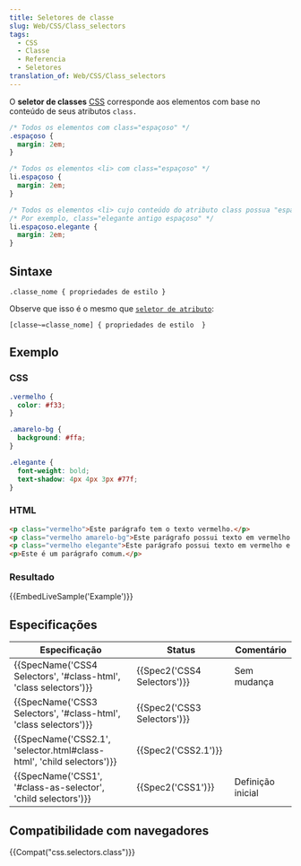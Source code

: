 ```yaml
---
title: Seletores de classe
slug: Web/CSS/Class_selectors
tags:
  - CSS
  - Classe
  - Referencia
  - Seletores
translation_of: Web/CSS/Class_selectors
---
```

O **seletor de classes** [CSS](/pt-BR/docs/CSS) corresponde aos elementos com base no conteúdo de seus atributos `class.`

```css
/* Todos os elementos com class="espaçoso" */
.espaçoso {
  margin: 2em;
}

/* Todos os elementos <li> com class="espaçoso" */
li.espaçoso {
  margin: 2em;
}

/* Todos os elementos <li> cujo conteúdo do atributo class possua "espaçoso" e "elegante" */
/* Por exemplo, class="elegante antigo espaçoso" */
li.espaçoso.elegante {
  margin: 2em;
}
```

## Sintaxe

```
.classe_nome { propriedades de estilo }
```

Observe que isso é o mesmo que [`seletor de atributo`](/pt-BR/docs/Web/CSS/Attribute_selectors):

```
[classe~=classe_nome] { propriedades de estilo  }
```

## Exemplo

### CSS

```css
.vermelho {
  color: #f33;
}

.amarelo-bg {
  background: #ffa;
}

.elegante {
  font-weight: bold;
  text-shadow: 4px 4px 3px #77f;
}
```

### HTML

```html
<p class="vermelho">Este parágrafo tem o texto vermelho.</p>
<p class="vermelho amarelo-bg">Este parágrafo possui texto em vermelho e fundo amarelo.</p>
<p class="vermelho elegante">Este parágrafo possui texto em vermelho e uma propriedade de estilo "elegante".</p>
<p>Este é um parágrafo comum.</p>
```

### Resultado

{{EmbedLiveSample('Example')}}

## Especificações

| Especificação                                                                                | Status                               | Comentário        |
| -------------------------------------------------------------------------------------------- | ------------------------------------ | ----------------- |
| {{SpecName('CSS4 Selectors', '#class-html', 'class selectors')}}         | {{Spec2('CSS4 Selectors')}} | Sem mudança       |
| {{SpecName('CSS3 Selectors', '#class-html', 'class selectors')}}         | {{Spec2('CSS3 Selectors')}} |                   |
| {{SpecName('CSS2.1', 'selector.html#class-html', 'child selectors')}} | {{Spec2('CSS2.1')}}             |                   |
| {{SpecName('CSS1', '#class-as-selector', 'child selectors')}}             | {{Spec2('CSS1')}}             | Definição inicial |

## Compatibilidade com navegadores

{{Compat("css.selectors.class")}}
